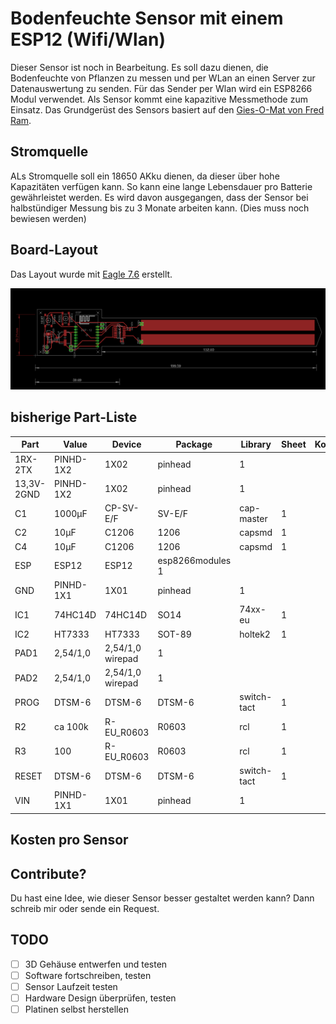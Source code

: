 # Bodenfeuchte Sensor mit einem ESP12 (Wifi/Wlan)

Dieser Sensor ist noch in Bearbeitung. Es soll dazu dienen, die Bodenfeuchte von Pflanzen zu messen und per WLan an einen Server zur Datenauswertung zu senden. Für das Sender per Wlan wird ein ESP8266 Modul verwendet. Als Sensor kommt eine kapazitive Messmethode zum Einsatz. Das  Grundgerüst des Sensors basiert auf den [Gies-O-Mat von Fred Ram][1].

## Stromquelle

ALs Stromquelle soll ein 18650 AKku dienen, da dieser über hohe Kapazitäten verfügen kann. So kann eine lange Lebensdauer pro Batterie gewährleistet werden. Es wird davon ausgegangen, dass der Sensor bei halbstündiger Messung bis zu 3 Monate arbeiten kann. (Dies muss noch bewiesen werden)

## Board-Layout

Das Layout wurde mit [Eagle 7.6][2] erstellt.

![Board](https://raw.githubusercontent.com/lh84/moisture_sensor_esp12/master/sensor.png)


## bisherige Part-Liste

Part | Value | Device | Package | Library | Sheet | Kosten
-----|-------|--------|---------|---------|-------|-------
1RX-2TX | PINHD-1X2 | 1X02 | pinhead | 1 | 
13,3V-2GND | PINHD-1X2 | 1X02 | pinhead | 1 | 
C1 | 1000µF | CP-SV-E/F | SV-E/F | cap-master | 1 | 
C2 | 10µF | C1206 | 1206 | capsmd | 1 | 
C4 | 10µF | C1206 | 1206 | capsmd | 1 | 
ESP | ESP12 | ESP12 | esp8266modules 1 | 
GND | PINHD-1X1 | 1X01 | pinhead | 1 | 
IC1 | 74HC14D | 74HC14D | SO14 | 74xx-eu | 1 | 
IC2 | HT7333 | HT7333 | SOT-89 | holtek2 | 1 | 
PAD1 | 2,54/1,0 | 2,54/1,0 wirepad | 1 | 
PAD2 | 2,54/1,0 | 2,54/1,0 wirepad | 1 | 
PROG | DTSM-6 | DTSM-6 | DTSM-6 | switch-tact | 1 | 
R2 | ca 100k | R-EU_R0603 | R0603 | rcl | 1 | 
R3 | 100 | R-EU_R0603 | R0603 | rcl | 1 | 
RESET | DTSM-6 | DTSM-6 | DTSM-6 | switch-tact | 1 | 
VIN | PINHD-1X1 | 1X01 | pinhead | 1 | 

## Kosten pro Sensor



## Contribute?

Du hast eine Idee, wie dieser Sensor besser gestaltet werden kann? Dann schreib mir oder sende ein Request.

## TODO

- [ ] 3D Gehäuse entwerfen und testen
- [ ] Software fortschreiben, testen
- [ ] Sensor Laufzeit testen
- [ ] Hardware Design überprüfen, testen
- [ ] Platinen selbst herstellen

[1]: https://www.mikrocontroller.net/topic/335407
[2]: https://cadsoft.io/de/